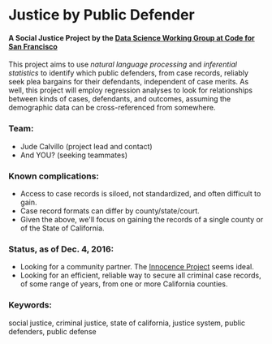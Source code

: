 # Justice by Public Defender
#### A Social Justice Project by the [Data Science Working Group at Code for San Francisco](http://datascience.codeforsanfrancisco.org)

This project aims to use *natural language processing* and *inferential statistics* to identify which public defenders, from case records, reliably seek plea bargains for their defendants, independent of case merits. As well, this project will employ regression analyses to look for relationships between kinds of cases, defendants, and outcomes, assuming the demographic data can be cross-referenced from somewhere.  

### Team:

* Jude Calvillo (project lead and contact)
* And YOU? (seeking teammates)  

### Known complications:

* Access to case records is siloed, not standardized, and often difficult to gain.
* Case record formats can differ by county/state/court.
* Given the above, we'll focus on gaining the records of a single county or of the State of California.

### Status, as of Dec. 4, 2016:

* Looking for a community partner. The [Innocence Project](http://www.innocenceproject.org/) seems ideal.
* Looking for an efficient, reliable way to secure all criminal case records, of some range of years, from one or more California counties.

### Keywords:

social justice, criminal justice, state of california, justice system, public defenders, public defense
